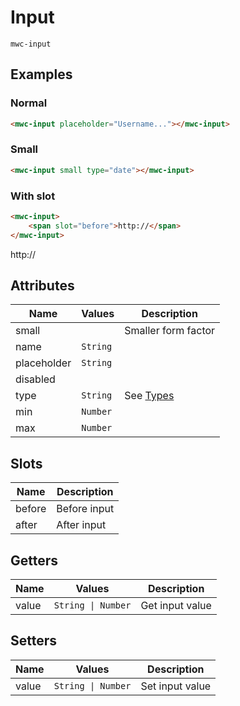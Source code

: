 # Input
`mwc-input`

## Examples

### Normal
```html
<mwc-input placeholder="Username..."></mwc-input>
```
<mwc-input placeholder="Username..."></mwc-input>

### Small
```html
<mwc-input small type="date"></mwc-input>
```
<mwc-input small type="date"></mwc-input>

### With slot
```html
<mwc-input>
    <span slot="before">http://</span>
</mwc-input>
```
<mwc-input>
    <span slot="before">http://</span>
</mwc-input>

## Attributes
| Name      | Values    | Description       |
| ---       | ---       | ---               |
| small     |           | Smaller form factor      |
| name      | `String` | |
| placeholder | `String` | |
| disabled |||
| type | `String` | See [Types](https://developer.mozilla.org/en-US/docs/Web/HTML/Element/input#input_types) |
| min | `Number` ||
| max | `Number` ||

## Slots
| Name      | Description       |
| ---       | ---               |
| before | Before input |
| after | After input |

## Getters
| Name      | Values    | Description       |
| ---       | ---       | ---               |
| value | `String \| Number` | Get input value |

## Setters
| Name      | Values    | Description       |
| ---       | ---       | ---               |
| value | `String \| Number` | Set input value |